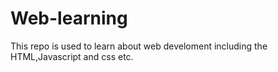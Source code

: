 # Web-learning
This repo is used to learn about web develoment including the HTML,Javascript and css etc.
